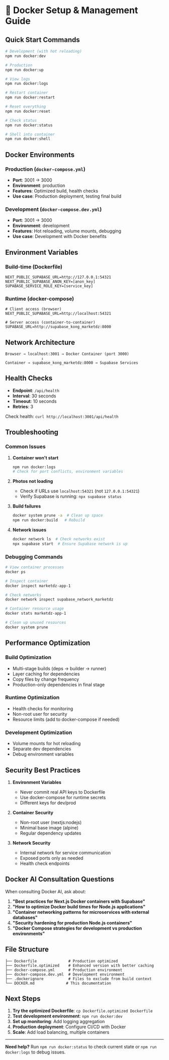 # 🐳 Docker Setup & Management Guide

## Quick Start Commands

```bash
# Development (with hot reloading)
npm run docker:dev

# Production
npm run docker:up

# View logs
npm run docker:logs

# Restart container
npm run docker:restart

# Reset everything
npm run docker:reset

# Check status
npm run docker:status

# Shell into container
npm run docker:shell
```

## Docker Environments

### Production (`docker-compose.yml`)
- **Port**: 3001 → 3000
- **Environment**: production
- **Features**: Optimized build, health checks
- **Use case**: Production deployment, testing final build

### Development (`docker-compose.dev.yml`)
- **Port**: 3001 → 3000
- **Environment**: development  
- **Features**: Hot reloading, volume mounts, debugging
- **Use case**: Development with Docker benefits

## Environment Variables

### Build-time (Dockerfile)
```env
NEXT_PUBLIC_SUPABASE_URL=http://127.0.0.1:54321
NEXT_PUBLIC_SUPABASE_ANON_KEY=[anon_key]
SUPABASE_SERVICE_ROLE_KEY=[service_key]
```

### Runtime (docker-compose)
```env
# Client access (browser)
NEXT_PUBLIC_SUPABASE_URL=http://localhost:54321

# Server access (container-to-container)
SUPABASE_URL=http://supabase_kong_marketdz:8000
```

## Network Architecture

```
Browser → localhost:3001 → Docker Container (port 3000)
                ↓
Container → supabase_kong_marketdz:8000 → Supabase Services
```

## Health Checks

- **Endpoint**: `/api/health`
- **Interval**: 30 seconds
- **Timeout**: 10 seconds
- **Retries**: 3

Check health: `curl http://localhost:3001/api/health`

## Troubleshooting

### Common Issues

1. **Container won't start**
   ```bash
   npm run docker:logs
   # Check for port conflicts, environment variables
   ```

2. **Photos not loading**
   - Check if URLs use `localhost:54321` (not `127.0.0.1:54321`)
   - Verify Supabase is running: `npx supabase status`

3. **Build failures**
   ```bash
   docker system prune -a  # Clean up space
   npm run docker:build   # Rebuild
   ```

4. **Network issues**
   ```bash
   docker network ls  # Check networks exist
   npx supabase start  # Ensure Supabase network is up
   ```

### Debugging Commands

```bash
# View container processes
docker ps

# Inspect container
docker inspect marketdz-app-1

# Check networks
docker network inspect supabase_network_marketdz

# Container resource usage
docker stats marketdz-app-1

# Clean up unused resources
docker system prune
```

## Performance Optimization

### Build Optimization
- Multi-stage builds (deps → builder → runner)
- Layer caching for dependencies
- Copy files by change frequency
- Production-only dependencies in final stage

### Runtime Optimization
- Health checks for monitoring
- Non-root user for security
- Resource limits (add to docker-compose if needed)

### Development Optimization
- Volume mounts for hot reloading
- Separate dev dependencies
- Debug environment variables

## Security Best Practices

1. **Environment Variables**
   - Never commit real API keys to Dockerfile
   - Use docker-compose for runtime secrets
   - Different keys for dev/prod

2. **Container Security**
   - Non-root user (nextjs:nodejs)
   - Minimal base image (alpine)
   - Regular dependency updates

3. **Network Security**
   - Internal network for service communication
   - Exposed ports only as needed
   - Health check endpoints

## Docker AI Consultation Questions

When consulting Docker AI, ask about:

1. **"Best practices for Next.js Docker containers with Supabase"**
2. **"How to optimize Docker build times for Node.js applications"**
3. **"Container networking patterns for microservices with external databases"**
4. **"Security hardening for production Node.js containers"**
5. **"Docker Compose strategies for development vs production environments"**

## File Structure

```
├── Dockerfile              # Production optimized
├── Dockerfile.optimized    # Enhanced version with better caching
├── docker-compose.yml      # Production environment
├── docker-compose.dev.yml  # Development environment
├── .dockerignore           # Files to exclude from build context
└── DOCKER.md              # This documentation
```

## Next Steps

1. **Try the optimized Dockerfile**: `cp Dockerfile.optimized Dockerfile`
2. **Test development environment**: `npm run docker:dev`
3. **Set up monitoring**: Add logging aggregation
4. **Production deployment**: Configure CI/CD with Docker
5. **Scale**: Add load balancing, multiple containers

---

**Need help?** Run `npm run docker:status` to check current state or `npm run docker:logs` to debug issues.